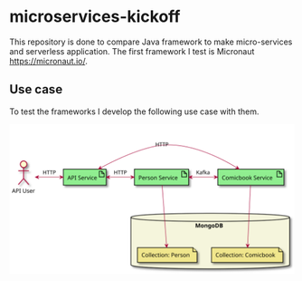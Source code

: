# microservices-kickoff

This repository is done to compare Java framework to make micro-services and serverless application. The first framework I test is Micronaut https://micronaut.io/.

## Use case

To test the frameworks I develop the following use case with them.

  ![Use case](/doc/images/usecase.svg)
